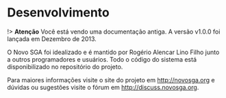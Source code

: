 # Desenvolvimento

!> **Atenção** Você está vendo uma documentação antiga. A versão v1.0.0 foi lançada em Dezembro de 2013.

O Novo SGA foi idealizado e é mantido por Rogério Alencar Lino Filho junto a outros programadores e usuários. Todo o código do sistema está disponibilizado no repositório do projeto.

Para maiores informações visite o site do projeto em http://novosga.org e dúvidas ou sugestões visite o fórum em http://discuss.novosga.org.
